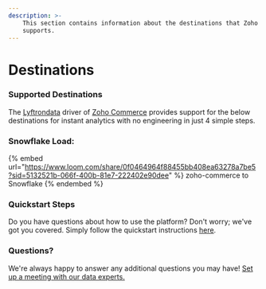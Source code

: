 ```yaml
---
description: >-
    This section contains information about the destinations that Zoho Commerce
    supports.
---
```


# Destinations

### Supported Destinations

The [Lyftrondata](https://www.lyftrondata.com/) driver of [Zoho Commerce](None) provides support for the below destinations for instant analytics with no engineering in just 4 simple steps.

### Snowflake Load:

{% embed url="https://www.loom.com/share/0f0464964f88455bb408ea63278a7be5?sid=5132521b-066f-400b-81e7-222402e90dee" %}
zoho-commerce to Snowflake
{% endembed %}

### Quickstart Steps

Do you have questions about how to use the platform? Don't worry; we've got you covered. Simply follow the quickstart instructions [here](../../../quickstart-steps.md).

### Questions? <a href="#questions" id="questions"></a>

We're always happy to answer any additional questions you may have! [Set up a meeting with our data experts.](https://www.lyftrondata.com/book-a-meeting/)
